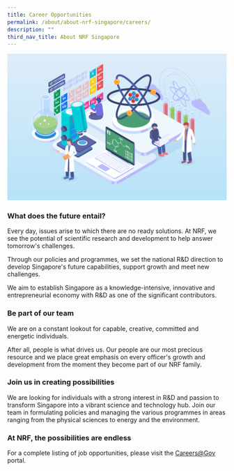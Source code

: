 ```yaml
---
title: Career Opportunities
permalink: /about/about-nrf-singapore/careers/
description: ""
third_nav_title: About NRF Singapore
---
```

![](/images/About/mar5-outline-07.jpg)

### **What does the future entail?**

Every day, issues arise to which there are no ready solutions. At NRF, we see the potential of scientific research and development to help answer tomorrow's challenges.

Through our policies and programmes, we set the national R&D direction to develop Singapore's future capabilities, support growth and meet new challenges.

We aim to establish Singapore as a knowledge-intensive, innovative and entrepreneurial economy with R&D as one of the significant contributors.

### **Be part of our team**
We are on a constant lookout for capable, creative, committed and energetic individuals.

After all, people is what drives us. Our people are our most precious resource and we place great emphasis on every officer's growth and development from the moment they become part of our NRF family.

### **Join us in creating possibilities**
We are looking for individuals with a strong interest in R&D and passion to transform Singapore into a vibrant science and technology hub. Join our team in formulating policies and managing the various programmes in areas ranging from the physical sciences to energy and the environment.

### **At NRF, the possibilities are endless**

For a complete listing of job opportunities, please visit the [Careers@Gov](https://www.careers.hrp.gov.sg/sap/bc/ui5_ui5/sap/ZGERCFA004/index.html) portal.